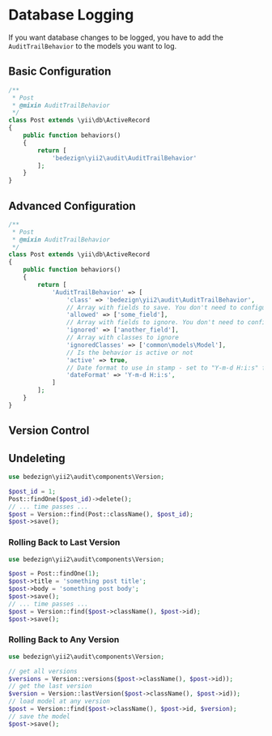 # Database Logging

If you want database changes to be logged, you have to add the `AuditTrailBehavior` to the models you want to log.

## Basic Configuration

```php
/**
 * Post
 * @mixin AuditTrailBehavior
 */
class Post extends \yii\db\ActiveRecord
{
    public function behaviors()
    {
        return [
            'bedezign\yii2\audit\AuditTrailBehavior'
        ];
    }
}
```

## Advanced Configuration

```php
/**
 * Post
 * @mixin AuditTrailBehavior
 */
class Post extends \yii\db\ActiveRecord
{
    public function behaviors()
    {
        return [
            'AuditTrailBehavior' => [
                'class' => 'bedezign\yii2\audit\AuditTrailBehavior',
                // Array with fields to save. You don't need to configure both `allowed` and `ignored`
                'allowed' => ['some_field'],
                // Array with fields to ignore. You don't need to configure both `allowed` and `ignored`
                'ignored' => ['another_field'],
                // Array with classes to ignore
                'ignoredClasses' => ['common\models\Model'],
                // Is the behavior is active or not
                'active' => true,
                // Date format to use in stamp - set to "Y-m-d H:i:s" for datetime or "U" for timestamp
                'dateFormat' => 'Y-m-d H:i:s',
            ]
        ];
    }
}
```


## Version Control

## Undeleting

```php
use bedezign\yii2\audit\components\Version;

$post_id = 1;
Post::findOne($post_id)->delete();
// ... time passes ...
$post = Version::find(Post::className(), $post_id);
$post->save();
```

### Rolling Back to Last Version

```php
use bedezign\yii2\audit\components\Version;

$post = Post::findOne(1);
$post->title = 'something post title';
$post->body = 'something post body';
$post->save();
// ... time passes ...
$post = Version::find($post->className(), $post->id);
$post->save();
```

### Rolling Back to Any Version

```php
use bedezign\yii2\audit\components\Version;

// get all versions
$versions = Version::versions($post->className(), $post->id));
// get the last version
$version = Version::lastVersion($post->className(), $post->id));
// load model at any version
$post = Version::find($post->className(), $post->id, $version);
// save the model
$post->save();
```

